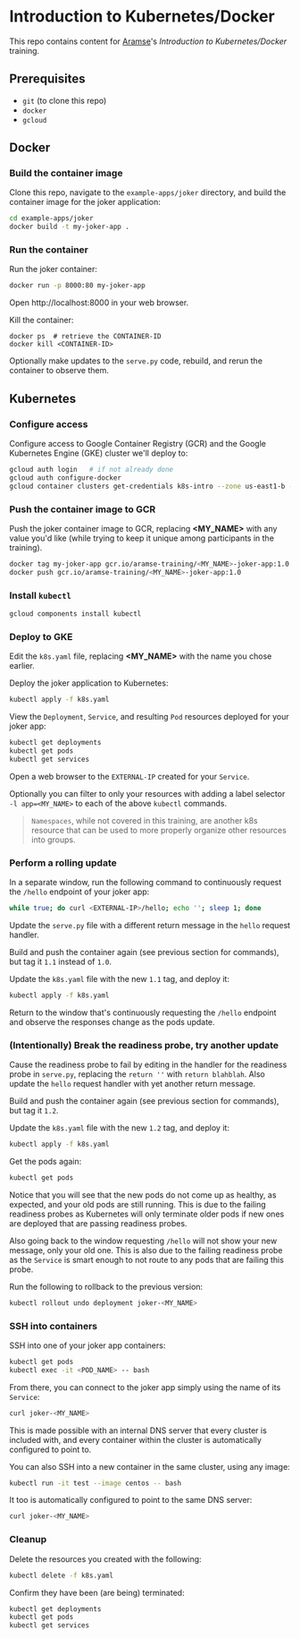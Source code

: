 # Introduction to Kubernetes/Docker
This repo contains content for [Aramse](http://aramse.io)'s _Introduction to Kubernetes/Docker_ training.

## Prerequisites
- `git` (to clone this repo)
- `docker`
- `gcloud`

## Docker
### Build the container image
Clone this repo, navigate to the `example-apps/joker` directory, and build the container image for the joker application:
```sh
cd example-apps/joker
docker build -t my-joker-app .
```

### Run the container
Run the joker container:
```sh
docker run -p 8000:80 my-joker-app
```
Open http://localhost:8000 in your web browser.

Kill the container:
```
docker ps  # retrieve the CONTAINER-ID
docker kill <CONTAINER-ID>
```

Optionally make updates to the `serve.py` code, rebuild, and rerun the container to observe them.


## Kubernetes

### Configure access
Configure access to Google Container Registry (GCR) and the Google Kubernetes Engine (GKE) cluster we'll deploy to:
```sh
gcloud auth login   # if not already done
gcloud auth configure-docker
gcloud container clusters get-credentials k8s-intro --zone us-east1-b --project aramse-training
```

### Push the container image to GCR
Push the joker container image to GCR, replacing __<MY_NAME>__ with any value you'd like (while trying to keep it unique among participants in the training).
```sh
docker tag my-joker-app gcr.io/aramse-training/<MY_NAME>-joker-app:1.0
docker push gcr.io/aramse-training/<MY_NAME>-joker-app:1.0
```

### Install `kubectl`
```sh
gcloud components install kubectl
```

### Deploy to GKE
Edit the `k8s.yaml` file, replacing __<MY_NAME>__ with the name you chose earlier.

Deploy the joker application to Kubernetes:
```sh
kubectl apply -f k8s.yaml
```
View the `Deployment`, `Service`, and resulting `Pod` resources deployed for your joker app:
```sh
kubectl get deployments
kubectl get pods
kubectl get services
```
Open a web browser to the `EXTERNAL-IP` created for your `Service`.

Optionally you can filter to only your resources with adding a label selector `-l app=<MY_NAME>` to each of the above `kubectl` commands.

> `Namespaces`, while not covered in this training, are another k8s resource that can be used to more properly organize other resources into groups. 

### Perform a rolling update
In a separate window, run the following command to continuously request the `/hello` endpoint of your joker app:
```sh
while true; do curl <EXTERNAL-IP>/hello; echo ''; sleep 1; done
```
Update the `serve.py` file with a different return message in the `hello` request handler.

Build and push the container again (see previous section for commands), but tag it `1.1` instead of `1.0`.

Update the `k8s.yaml` file with the new `1.1` tag, and deploy it:
```sh
kubectl apply -f k8s.yaml
```
Return to the window that's continuously requesting the `/hello` endpoint and observe the responses change as the pods update.

### (Intentionally) Break the readiness probe, try another update
Cause the readiness probe to fail by editing in the handler for the readiness probe in `serve.py`, replacing the `return ''` with `return blahblah`. Also update the `hello` request handler with yet another return message.

Build and push the container again (see previous section for commands), but tag it `1.2`.

Update the `k8s.yaml` file with the new `1.2` tag, and deploy it:
```sh
kubectl apply -f k8s.yaml
```
Get the pods again:
```sh
kubectl get pods
```
Notice that you will see that the new pods do not come up as healthy, as expected, and your old pods are still running. This is due to the failing readiness probes as Kubernetes will only terminate older pods if new ones are deployed that are passing readiness probes.

Also going back to the window requesting `/hello` will not show your new message, only your old one. This is also due to the failing readiness probe as the `Service` is smart enough to not route to any pods that are failing this probe.

Run the following to rollback to the previous version:
```sh
kubectl rollout undo deployment joker-<MY_NAME>
```

### SSH into containers
SSH into one of your joker app containers:
```sh
kubectl get pods
kubectl exec -it <POD_NAME> -- bash
```
From there, you can connect to the joker app simply using the name of its `Service`:
```sh
curl joker-<MY_NAME>
```
This is made possible with an internal DNS server that every cluster is included with, and every container within the cluster is automatically configured to point to.

You can also SSH into a new container in the same cluster, using any image:
```sh
kubectl run -it test --image centos -- bash
```

It too is automatically configured to point to the same DNS server:
```sh
curl joker-<MY_NAME>
```

### Cleanup
Delete the resources you created with the following:
```sh
kubectl delete -f k8s.yaml
```
Confirm they have been (are being) terminated:
```sh
kubectl get deployments
kubectl get pods
kubectl get services
```
